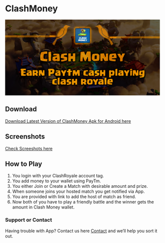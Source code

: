 
# ClashMoney
![ClashMoney](https://raw.githubusercontent.com/keshavbhatt/clashmoney/master/clashmoney_banner_2.png)

## Download
[Download Latest Version of ClashMoney Apk for Android here](http://ktechpit.com/rapi)

## Screenshots
[Check Screeshots here](https://github.com/keshavbhatt/clashmoney/blob/master/screenshots/README.md)

## How to Play
1. You login with your ClashRoyale account tag.
2. You add money to your wallet using PayTm.
3. You either Join or Create a Match with desirable amount and prize.
4. When someone joins your hosted match you get notified via App.
5. You are provided with link to add the host of match as friend.
6. Now both of you have to play a friendly battle and the winner gets the amount in Clash Money wallet.

### Support or Contact
Having trouble with App? Contact us here [Contact](mailto:keshavnrj@gmail.com) and we’ll help you sort it out.
